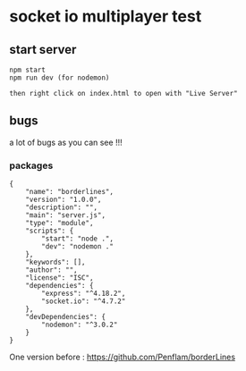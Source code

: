 # socket io multiplayer test

## start server
    npm start
    npm run dev (for nodemon)

    then right click on index.html to open with "Live Server"

## bugs

a lot of bugs as you can see !!!




### packages
    
    {
        "name": "borderlines",
        "version": "1.0.0",
        "description": "",
        "main": "server.js",
        "type": "module",
        "scripts": {
            "start": "node .",
            "dev": "nodemon ."
        },
        "keywords": [],
        "author": "",
        "license": "ISC",
        "dependencies": {
            "express": "^4.18.2",
            "socket.io": "^4.7.2"
        },
        "devDependencies": {
            "nodemon": "^3.0.2"
        }
    }


One version before :
https://github.com/Penflam/borderLines